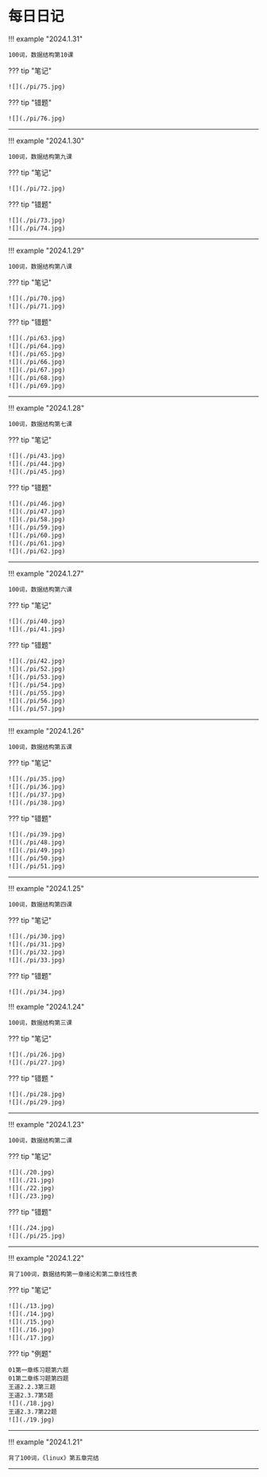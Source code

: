 # 每日日记  
!!! example "2024.1.31"

    100词，数据结构第10课
??? tip "笔记"

    ![](./pi/75.jpg)
??? tip "错题"

    ![](./pi/76.jpg)
***
!!! example "2024.1.30"

    100词，数据结构第九课
??? tip "笔记"

    ![](./pi/72.jpg)
??? tip "错题"

    ![](./pi/73.jpg)
    ![](./pi/74.jpg)
***
!!! example "2024.1.29"

    100词，数据结构第八课
??? tip "笔记"

    ![](./pi/70.jpg)
    ![](./pi/71.jpg)
??? tip "错题"

    ![](./pi/63.jpg)
    ![](./pi/64.jpg)
    ![](./pi/65.jpg)
    ![](./pi/66.jpg)
    ![](./pi/67.jpg)
    ![](./pi/68.jpg)
    ![](./pi/69.jpg)
***
!!! example "2024.1.28"

    100词，数据结构第七课
??? tip "笔记"

    ![](./pi/43.jpg)
    ![](./pi/44.jpg)
    ![](./pi/45.jpg)
??? tip "错题"

    ![](./pi/46.jpg)
    ![](./pi/47.jpg)
    ![](./pi/58.jpg)
    ![](./pi/59.jpg)
    ![](./pi/60.jpg)
    ![](./pi/61.jpg)
    ![](./pi/62.jpg)
***
!!! example "2024.1.27"

    100词，数据结构第六课
??? tip "笔记"

    ![](./pi/40.jpg)
    ![](./pi/41.jpg)
??? tip "错题"

    ![](./pi/42.jpg)
    ![](./pi/52.jpg)
    ![](./pi/53.jpg)
    ![](./pi/54.jpg)
    ![](./pi/55.jpg)
    ![](./pi/56.jpg)
    ![](./pi/57.jpg)
***
!!! example "2024.1.26"

    100词，数据结构第五课
??? tip "笔记"

    ![](./pi/35.jpg)
    ![](./pi/36.jpg)
    ![](./pi/37.jpg)
    ![](./pi/38.jpg)
??? tip "错题"

    ![](./pi/39.jpg)
    ![](./pi/48.jpg)
    ![](./pi/49.jpg)
    ![](./pi/50.jpg)
    ![](./pi/51.jpg)
***
!!! example "2024.1.25"

    100词，数据结构第四课
??? tip "笔记"

    ![](./pi/30.jpg)
    ![](./pi/31.jpg)
    ![](./pi/32.jpg)
    ![](./pi/33.jpg)
??? tip "错题"

    ![](./pi/34.jpg)
!!! example "2024.1.24"

    100词，数据结构第三课
??? tip "笔记"

    ![](./pi/26.jpg)
    ![](./pi/27.jpg)
??? tip "错题 "

    ![](./pi/28.jpg)
    ![](./pi/29.jpg)
***
!!! example "2024.1.23"

    100词，数据结构第二课
??? tip "笔记"

    ![](./20.jpg)
    ![](./21.jpg)
    ![](./22.jpg)
    ![](./23.jpg)
??? tip "错题"

    ![](./24.jpg)
    ![](./pi/25.jpg)
***
!!! example "2024.1.22"

    背了100词，数据结构第一章绪论和第二章线性表
??? tip "笔记"

    ![](./13.jpg)
    ![](./14.jpg)
    ![](./15.jpg)
    ![](./16.jpg)
    ![](./17.jpg)
??? tip "例题"

    01第一章练习题第六题
    01第二章练习题第四题
    王道2.2.3第三题
    王道2.3.7第5题
    ![](./18.jpg)
    王道2.3.7第22题
    ![](./19.jpg)
***
!!! example "2024.1.21"

    背了100词，《linux》第五章完结

***

